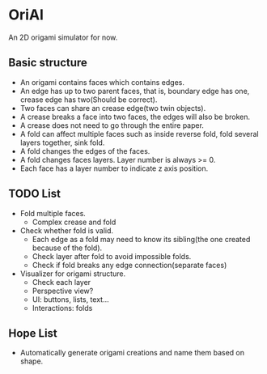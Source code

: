 # OriAI
An 2D origami simulator for now.

## Basic structure
- An origami contains faces which contains edges.
- An edge has up to two parent faces, that is, boundary edge has one, crease edge has two(Should be correct).
- Two faces can share an crease edge(two twin objects).
- A crease breaks a face into two faces, the edges will also be broken.
- A crease does not need to go through the entire paper.
- A fold can affect multiple faces such as inside reverse fold, fold several layers together, sink fold.
- A fold changes the edges of the faces.
- A fold changes faces layers. Layer number is always >= 0.
- Each face has a layer number to indicate z axis position.

## TODO List
- Fold multiple faces.
  - Complex crease and fold
- Check whether fold is valid.
  - Each edge as a fold may need to know its sibling(the one created because of the fold).
  - Check layer after fold to avoid impossible folds.
  - Check if fold breaks any edge connection(separate faces)
- Visualizer for origami structure.
  - Check each layer
  - Perspective view?
  - UI: buttons, lists, text...
  - Interactions: folds

## Hope List
- Automatically generate origami creations and name them based on shape.
